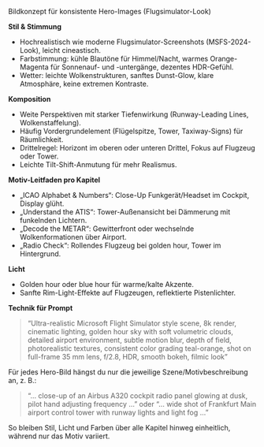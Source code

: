 Bildkonzept für konsistente Hero-Images (Flugsimulator-Look)

**Stil & Stimmung**

* Hochrealistisch wie moderne Flugsimulator-Screenshots (MSFS-2024-Look), leicht cineastisch.
* Farbstimmung: kühle Blautöne für Himmel/Nacht, warmes Orange-Magenta für Sonnenauf- und -untergänge, dezentes HDR-Gefühl.
* Wetter: leichte Wolkenstrukturen, sanftes Dunst-Glow, klare Atmosphäre, keine extremen Kontraste.

**Komposition**

* Weite Perspektiven mit starker Tiefenwirkung (Runway-Leading Lines, Wolkenstaffelung).
* Häufig Vordergrundelement (Flügelspitze, Tower, Taxiway-Signs) für Räumlichkeit.
* Drittelregel: Horizont im oberen oder unteren Drittel, Fokus auf Flugzeug oder Tower.
* Leichte Tilt-Shift-Anmutung für mehr Realismus.

**Motiv-Leitfaden pro Kapitel**

* „ICAO Alphabet & Numbers“: Close-Up Funkgerät/Headset im Cockpit, Display glüht.
* „Understand the ATIS“: Tower-Außenansicht bei Dämmerung mit funkelnden Lichtern.
* „Decode the METAR“: Gewitterfront oder wechselnde Wolkenformationen über Airport.
* „Radio Check“: Rollendes Flugzeug bei golden hour, Tower im Hintergrund.

**Licht**

* Golden hour oder blue hour für warme/kalte Akzente.
* Sanfte Rim-Light-Effekte auf Flugzeugen, reflektierte Pistenlichter.

**Technik für Prompt**

> “Ultra-realistic Microsoft Flight Simulator style scene, 8k render, cinematic lighting, golden hour sky with soft volumetric clouds, detailed airport environment, subtle motion blur, depth of field, photorealistic textures, consistent color grading teal-orange, shot on full-frame 35 mm lens, f/2.8, HDR, smooth bokeh, filmic look”

Für jedes Hero-Bild hängst du nur die jeweilige Szene/Motivbeschreibung an, z. B.:

> “… close-up of an Airbus A320 cockpit radio panel glowing at dusk, pilot hand adjusting frequency …”
> oder
> “… wide shot of Frankfurt Main airport control tower with runway lights and light fog …”

So bleiben Stil, Licht und Farben über alle Kapitel hinweg einheitlich, während nur das Motiv variiert.
